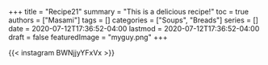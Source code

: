 +++
title = "Recipe21"
summary = "This is a delicious recipe!"
toc = true
authors = ["Masami"]
tags = []
categories = ["Soups", "Breads"]
series = []
date = 2020-07-12T17:36:52-04:00
lastmod = 2020-07-12T17:36:52-04:00
draft = false
featuredImage = "myguy.png"
+++

{{< instagram BWNjjyYFxVx >}}

